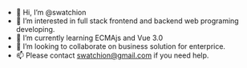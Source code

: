 - 👋 Hi, I’m @swatchion
- 👀 I’m interested in full stack frontend and backend web programing developing.
- 🌱 I’m currently learning ECMAjs and Vue 3.0
- 💞️ I’m looking to collaborate on business solution for enterprice.
- 📫 Please contact swatchion@gmail.com if you need help.

<!---
swatchion/swatchion is a ✨ special ✨ repository because its `README.md` (this file) appears on your GitHub profile.
You can click the Preview link to take a look at your changes.
--->
